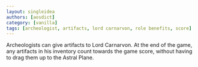 ```yaml
---
layout: singleidea
authors: [aosdict]
category: [vanilla]
tags: [archeologist, artifacts, lord carnarvon, role benefits, score]
---
```

Archeologists can give artifacts to Lord Carnarvon. At the end of the game, any artifacts in his inventory count towards the game score, without having to drag them up to the Astral Plane.
